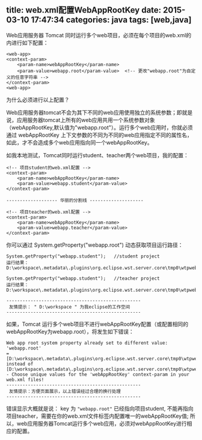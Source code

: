 
title: web.xml配置WebAppRootKey
date: 2015-03-10 17:47:34
categories: java
tags: [web,java]
---
Web应用服务器 Tomcat 同时运行多个web项目，必须在每个项目的web.xml的 <web-app> 内进行如下配置：
	
	<web-app>
	<context-param>
		<param-name>webAppRootKey</param-name>
		<param-value>webapp.root</param-value>  <!-- 更改"webapp.root"为自定义的任意字符串 -->
	</context-param>
	<web-app>

<!-- more -->

为什么必须进行以上配置？

Web应用服务器tomcat不会为其下不同的web应用使用独立的系统参数；即就是说，应用服务器tomcat上所有的web应用共用一个系统参数对象（webAppRootKey,默认值为"webapp.root"）。运行多个web应用时，你就必须通过 webAppRootKey 上下文参数的不同为不同的web应用指定不同的属性名，如此，才不会造成多个web应用指向同一个webAppRootKey。

如我本地测试，Tomcat同时运行student、teacher两个web项目，我的配置：

	<!-- 项目student的web.xml配置 -->
	<context-param>
		<param-name>webAppRootKey</param-name>
		<param-value>webapp.student</param-value>
	</context-param>

	------------------- 华丽的分割线 --------------------

	<!-- 项目teacher的web.xml配置 -->
	<context-param>
		<param-name>webAppRootKey</param-name>
		<param-value>webapp.teacher</param-value> 
	</context-param>

你可以通过 System.getProperty("webapp.root") 动态获取项目运行路径：

	System.getProperty("webapp.student");	//student project	
	运行结果：D:\workspace\.metadata\.plugins\org.eclipse.wst.server.core\tmp0\wtpwebapps\student\

	System.getProperty("webapp.student");	//teacher project
	运行结果：D:\workspace\.metadata\.plugins\org.eclipse.wst.server.core\tmp0\wtpwebapps\teacher\
	
	--------------------------------------------------
	 友情提示： " D:\workspace " 为我eclipse的工作空间
	--------------------------------------------------

如果，Tomcat 运行多个web项目不进行webAppRootKey配置（或配置相同的webAppRootKey为webapp.root），将发生如下错误：

	Web app root system property already set to different value: 'webapp.root' 
	= [D:\workspace\.metadata\.plugins\org.eclipse.wst.server.core\tmp0\wtpwebapps\student\] 
	instead of [D:\workspace\.metadata\.plugins\org.eclipse.wst.server.core\tmp0\wtpwebapps\teacher\] 
	- Choose unique values for the 'webAppRootKey' context-param in your web.xml files!  
	--------------------------------------------------
	 友情提示：方便页面展示，以上错误经过合理的换行处理
	--------------------------------------------------

错误显示大概就是说： key 为 `"webapp.root"` 已经指向项目student, 不能再指向项目teacher，需要在你的web.xml文件<context-param>标签内配置唯一的webAppRootKey值; 所以，web应用服务器Tomcat运行多个web应用，必须对webAppRootKey进行相应的配置。

